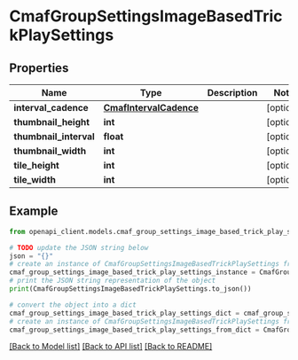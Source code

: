 # CmafGroupSettingsImageBasedTrickPlaySettings


## Properties

Name | Type | Description | Notes
------------ | ------------- | ------------- | -------------
**interval_cadence** | [**CmafIntervalCadence**](CmafIntervalCadence.md) |  | [optional] 
**thumbnail_height** | **int** |  | [optional] 
**thumbnail_interval** | **float** |  | [optional] 
**thumbnail_width** | **int** |  | [optional] 
**tile_height** | **int** |  | [optional] 
**tile_width** | **int** |  | [optional] 

## Example

```python
from openapi_client.models.cmaf_group_settings_image_based_trick_play_settings import CmafGroupSettingsImageBasedTrickPlaySettings

# TODO update the JSON string below
json = "{}"
# create an instance of CmafGroupSettingsImageBasedTrickPlaySettings from a JSON string
cmaf_group_settings_image_based_trick_play_settings_instance = CmafGroupSettingsImageBasedTrickPlaySettings.from_json(json)
# print the JSON string representation of the object
print(CmafGroupSettingsImageBasedTrickPlaySettings.to_json())

# convert the object into a dict
cmaf_group_settings_image_based_trick_play_settings_dict = cmaf_group_settings_image_based_trick_play_settings_instance.to_dict()
# create an instance of CmafGroupSettingsImageBasedTrickPlaySettings from a dict
cmaf_group_settings_image_based_trick_play_settings_from_dict = CmafGroupSettingsImageBasedTrickPlaySettings.from_dict(cmaf_group_settings_image_based_trick_play_settings_dict)
```
[[Back to Model list]](../README.md#documentation-for-models) [[Back to API list]](../README.md#documentation-for-api-endpoints) [[Back to README]](../README.md)



